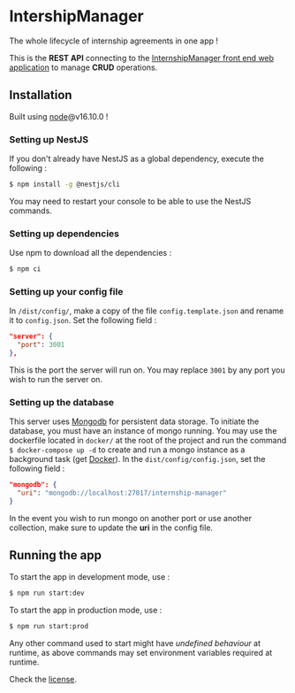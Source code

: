 # IntershipManager
The whole lifecycle of internship agreements in one app !

This is the **REST API** connecting to the [InternshipManager front end web application](https://github.com/DenisDao57/gestion-front) to manage **CRUD** operations.

## Installation

Built using [node](https://nodejs.org/en/)@v16.10.0 !

### Setting up NestJS

If you don't already have NestJS as a global dependency, execute the following :

```bash
$ npm install -g @nestjs/cli
```

You may need to restart your console to be able to use the NestJS commands.

### Setting up dependencies

Use npm to download all the dependencies :

```bash
$ npm ci
```

### Setting up your config file

In `/dist/config/`, make a copy of the file `config.template.json` and rename it to `config.json`. 
Set the following field :

```json
"server": {
  "port": 3001
},
```

This is the port the server will run on.
You may replace `3001` by any port you wish to run the server on.

### Setting up the database

This server uses [Mongodb](https://www.mongodb.com/) for persistent data storage. To initiate the database, you must have an instance of mongo running. You may use the dockerfile located in `docker/` at the root of the project and run the command `$ docker-compose up -d` to create and run a mongo instance as a background task (get [Docker](https://www.docker.com/)).
In the `dist/config/config.json`, set the following field :

```json
"mongodb": {
  "uri": "mongodb://localhost:27017/internship-manager"
}
```

In the event you wish to run mongo on another port or use another collection, make sure to update the **uri** in the config file.

## Running the app

To start the app in development mode, use :
```bash
$ npm run start:dev
```

To start the app in production mode, use :
```bash
$ npm run start:prod
```

Any other command used to start might have *undefined behaviour* at runtime, as above commands may set environment variables required at runtime.

Check the [license](LICENSE).
